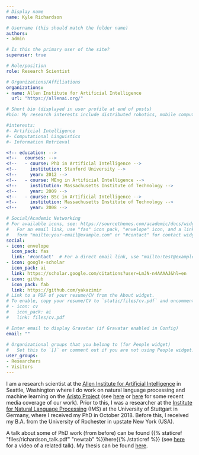 ```yaml
---
# Display name
name: Kyle Richardson

# Username (this should match the folder name)
authors:
- admin

# Is this the primary user of the site?
superuser: true

# Role/position
role: Research Scientist

# Organizations/Affiliations
organizations:
- name: Allen Institute for Artificial Intelligence
  url: "https://allenai.org/"

# Short bio (displayed in user profile at end of posts)
#bio: My research interests include distributed robotics, mobile computing and programmable matter.

#interests:
#- Artificial Intelligence
#- Computational Linguistics
#- Information Retrieval

<!-- education: -->
<!--   courses: -->
<!--   - course: PhD in Artificial Intelligence -->
<!--     institution: Stanford University -->
<!--     year: 2012 -->
<!--   - course: MEng in Artificial Intelligence -->
<!--     institution: Massachusetts Institute of Technology -->
<!--     year: 2009 -->
<!--   - course: BSc in Artificial Intelligence -->
<!--     institution: Massachusetts Institute of Technology -->
<!--     year: 2008 -->

# Social/Academic Networking
# For available icons, see: https://sourcethemes.com/academic/docs/widgets/#icons
#   For an email link, use "fas" icon pack, "envelope" icon, and a link in the
#   form "mailto:your-email@example.com" or "#contact" for contact widget.
social:
- icon: envelope
  icon_pack: fas
  link: '#contact'  # For a direct email link, use "mailto:test@example.org".
- icon: google-scholar
  icon_pack: ai
  link: https://scholar.google.com/citations?user=LmJN-n4AAAAJ&hl=en
- icon: github
  icon_pack: fab
  link: https://github.com/yakazimir
# Link to a PDF of your resume/CV from the About widget.
# To enable, copy your resume/CV to `static/files/cv.pdf` and uncomment the lines below.  
# - icon: cv
#   icon_pack: ai
#   link: files/cv.pdf

# Enter email to display Gravatar (if Gravatar enabled in Config)
email: ""
  
# Organizational groups that you belong to (for People widget)
#   Set this to `[]` or comment out if you are not using People widget.  
user_groups:
- Researchers
- Visitors
---
```



I am a research scientist at the
[Allen Institute for Artificial Intelligence](https://allenai.org) in
Seattle, Washington where I do work on natural language processing and
machine learning on the [Aristo Project](https://allenai.org/aristo/)
(see [here](https://www.nytimes.com/2019/09/04/technology/artificial-intelligence-aristo-passed-test.html)
or [here](https://www.geekwire.com/2019/allen-institutes-aristo-ai-program-finally-passes-8th-grade-science-test/) for some recent media coverage of our work).  Prior to this, I was a researcher at the [Institute for Natural Language Processing](https://www.ims.uni-stuttgart.de/) (IMS) at the University of Stuttgart in Germany, where I received my PhD in October 2018. Before this, I received my B.A. from the University of Rochester in upstate New York (USA). 

A talk about some of PhD work (from before) can be found {{% staticref
"files/richardson_talk.pdf" "newtab" %}}here{{% /staticref %}} (see
[here](https://www.youtube.com/watch?v=dP6N2hGC8Ys&t=478s)
for a video of a related talk). My thesis can be found [here](https://elib.uni-stuttgart.de/handle/11682/10107?mode=full). 
